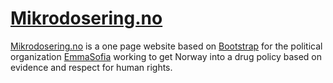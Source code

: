 # [Mikrodosering.no](https://mikrodosering.no/)

[Mikrodosering.no](https://mikrodosering.no/) is a one page website based on [Bootstrap](https://getbootstrap.com/) for the political organization [EmmaSofia](https://emmasofia.org/) working to get Norway into a drug policy based on evidence and respect for human rights.